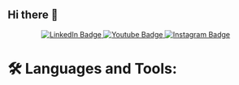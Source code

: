## Hi there 👋

<!--
**Gurmukh-Singh-4253/Gurmukh-Singh-4253** is a ✨ _special_ ✨ repository because its `README.md` (this file) appears on your GitHub profile.

Here are some ideas to get you started:

- 🔭 I’m currently working on ...
- 🌱 I’m currently learning ...
- 👯 I’m looking to collaborate on ...
- 🤔 I’m looking for help with ...
- 💬 Ask me about ...
- 📫 How to reach me: ...
- 😄 Pronouns: ...
- ⚡ Fun fact: ...
-->
<div id="badges" align="center">
  <a href="[Gurmukh Singh](https://www.linkedin.com/in/gurmukh-s-947156231/)">
    <img src="https://img.shields.io/badge/LinkedIn-blue?style=for-the-badge&logo=linkedin&logoColor=white" alt="LinkedIn Badge"/>
  </a>
  <a href="[Techtactics](https://www.youtube.com/@TechTactics4253)">
    <img src="https://img.shields.io/badge/YouTube-red?style=for-the-badge&logo=youtube&logoColor=white" alt="Youtube Badge"/>
  </a>
  <a href="[Techtactics](https://www.youtube.com/@TechTactics4253)">
    <img src="https://img.shields.io/badge/instagram?style=for-the-badge&logo=Instagram&logoColor=white" alt="Instagram Badge"/>
  </a>
</div>

# 🛠️ Languages and Tools:

